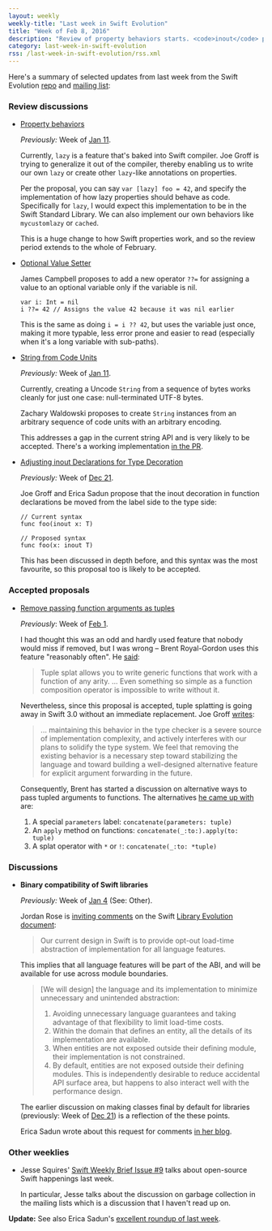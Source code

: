 ```yaml
---
layout: weekly
weekly-title: "Last week in Swift Evolution"
title: "Week of Feb 8, 2016"
description: "Review of property behaviors starts. <code>inout</code> placement, <code>??=</code> operator and creating strings from code units reviewed. RFC on Swift binary compat."
category: last-week-in-swift-evolution
rss: /last-week-in-swift-evolution/rss.xml
---
```


Here's a summary of selected updates from last
week from the Swift Evolution
[repo](https://github.com/apple/swift-evolution) and [mailing
list](https://lists.swift.org/pipermail/swift-evolution/):

### Review discussions

  - <a name="behaviors"></a>
    [Property behaviors](https://github.com/apple/swift-evolution/blob/master/proposals/0030-property-behavior-decls.md)

    _Previously:_ Week of
    [Jan 11](/last-week-in-swift-evolution/2016/swift-evolution-week-of-01-11/#behaviors).

    Currently, `lazy` is a feature that's baked into Swift compiler.
    Joe Groff is trying to generalize it out of the compiler, thereby
    enabling us to write our own `lazy` or create other `lazy`-like
    annotations on properties.

    Per the proposal, you can say `var [lazy] foo = 42`, and specify the
    implementation of how lazy properties should behave as code.
    Specifically for `lazy`, I would expect this implementation to be in
    the Swift Standard Library. We can also implement our own behaviors
    like `mycustomlazy` or `cached`.

    This is a huge change to how Swift properties work, and so the
    review period extends to the whole of February.

  - <a name="optional-value-setter"></a>
    [Optional Value Setter](https://github.com/apple/swift-evolution/blob/master/proposals/0024-optional-value-setter.md)

    James Campbell proposes to add a new operator `??=` for assigning a
    value to an optional variable only if the variable is nil.

        var i: Int = nil
        i ??= 42 // Assigns the value 42 because it was nil earlier

    This is the same as doing `i = i ?? 42`, but uses the variable just
    once, making it more typable, less error prone and easier to
    read (especially when it's a long variable with sub-paths).

  - <a name="string-from-code-units"></a>
    [String from Code Units](https://github.com/apple/swift-evolution/blob/master/proposals/0027-string-from-code-units.md)

    _Previously:_ Week of
    [Jan 11](/last-week-in-swift-evolution/2016/swift-evolution-week-of-01-11/#string-from-code-units).

    Currently, creating a Uncode `String` from a sequence of bytes works
    cleanly for just one case: null-terminated UTF-8 bytes.

    Zachary Waldowski proposes to create `String` instances from an
    arbitrary sequence of code units with an arbitrary encoding.

    This addresses a gap in the current string API and is very likely to
    be accepted. There's a working implementation
    [in the PR](https://github.com/apple/swift/pull/1109).

  - <a name="inout-decoration"></a>
    [Adjusting inout Declarations for Type Decoration](https://github.com/apple/swift-evolution/blob/master/proposals/0031-adjusting-inout-declarations.md)

    _Previously:_ Week of
    [Dec 21](/last-week-in-swift-evolution/2015/swift-evolution-week-of-12-21/#inout).

    Joe Groff and Erica Sadun propose that the inout decoration in
    function declarations be moved from the label side to the type side:

        // Current syntax
        func foo(inout x: T)

        // Proposed syntax
        func foo(x: inout T)

    This has been discussed in depth before, and this syntax was the
    most favourite, so this proposal too is likely to be accepted.

### Accepted proposals

  - <a name="remove-implicit-tuple-splat"></a>
    [Remove passing function arguments as tuples](https://github.com/apple/swift-evolution/blob/master/proposals/0029-remove-implicit-tuple-splat.md)

    _Previously_: Week of
    [Feb 1](/last-week-in-swift-evolution/2016/swift-evolution-week-of-02-01/#remove-implicit-tuple-splat).

    I had thought this was an odd and hardly used feature that nobody
    would miss if removed, but I was wrong &ndash; Brent
    Royal-Gordon uses this feature "reasonably often". He 
    [said](https://lists.swift.org/pipermail/swift-evolution/Week-of-Mon-20160201/009340.html):

    > Tuple splat allows you to write generic functions that work with a
    > function of any arity. ... Even something so simple as a function
    > composition operator is impossible to write without it.

    Nevertheless, since this proposal is accepted, tuple splatting is
    going away in Swift 3.0 without an immediate replacement. Joe Groff
    [writes](https://lists.swift.org/pipermail/swift-evolution/Week-of-Mon-20160208/009582.html):

    > ... maintaining this behavior in the type checker is a severe
    > source of implementation complexity, and actively interferes with
    > our plans to solidify the type system. We feel that removing the
    > existing behavior is a necessary step toward stabilizing the
    > language and toward building a well-designed alternative feature
    > for explicit argument forwarding in the future. 

    Consequently, Brent has started a discussion on alternative ways to
    pass tupled arguments to functions. The alternatives
    [he came up with](https://lists.swift.org/pipermail/swift-evolution/Week-of-Mon-20160208/009596.html)
    are:

     1. A special `parameters` label: `concatenate(parameters: tuple)`
     2. An `apply` method on functions: `concatenate(_:to:).apply(to: tuple)`
     3. A splat operator with `*` or `!`: `concatenate(_:to: *tuple)`

### Discussions

  - <a name="lib-binary-compat"></a>
    **Binary compatibility of Swift libraries**

    _Previously:_ Week of
    [Jan 4](/last-week-in-swift-evolution/2016/swift-evolution-week-of-01-04/#lib-binary-compat) (See: Other).

    Jordan Rose is [inviting
    comments](https://lists.swift.org/pipermail/swift-evolution/Week-of-Mon-20160208/009451.html)
    on the Swift [Library
    Evolution document](http://jrose-apple.github.io/swift-library-evolution/):

    > Our current design in Swift is to provide opt-out load-time
    > abstraction of implementation for all language features.

    This implies that all language features will be part of the ABI,
    and will be available for use across module boundaries.

    > [We will design] the language and its implementation to minimize
    > unnecessary and unintended abstraction:
    > 
    >  1. Avoiding unnecessary language guarantees and taking advantage
    >     of that flexibility to limit load-time costs.
    >  2. Within the domain that defines an entity, all the details of
    >     its implementation are available.
    >  3. When entities are not exposed outside their defining module,
    >     their implementation is not constrained.
    >  4. By default, entities are not exposed outside their defining
    >     modules. This is independently desirable to reduce accidental
    >     API surface area, but happens to also interact well with the
    >     performance design.

    The earlier discussion on making classes final by default for
    libraries (previously: Week of [Dec 21](/last-week-in-swift-evolution/2015/swift-evolution-week-of-12-21/#final-by-default))
    is a reflection of the these points.

    Erica Sadun wrote about this request for comments [in her blog](http://ericasadun.com/2016/02/08/swift-resilience-conversation-commences/).

### Other weeklies

  - Jesse Squires' [Swift Weekly Brief Issue #9](http://swiftweekly.github.io/issue-9/)
    talks about open-source Swift happenings last week.

    In particular, Jesse talks about the discussion on garbage
    collection in the mailing lists which is a discussion that I haven't read up on.

**Update:** See also Erica Sadun's [excellent roundup of last week](http://ericasadun.com/2016/02/12/pterodactyls-and-thylacines-whats-evolvin-over-in-swift/).
